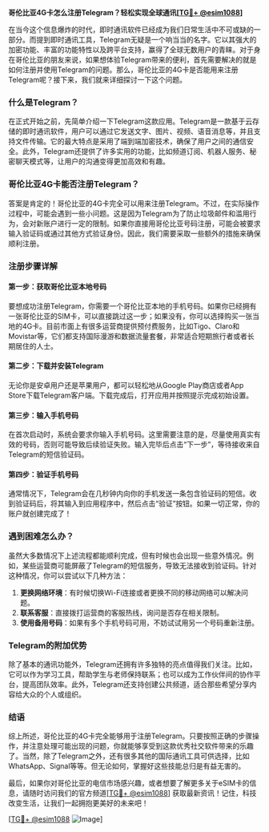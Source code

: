 **哥伦比亚4G卡怎么注册Telegram？轻松实现全球通讯[[TG💪+ @esim1088](https://t.me/s/esim1088)]**

在当今这个信息爆炸的时代，即时通讯软件已经成为我们日常生活中不可或缺的一部分。而提到即时通讯工具，Telegram无疑是一个响当当的名字。它以其强大的加密功能、丰富的功能特性以及跨平台支持，赢得了全球无数用户的青睐。对于身在哥伦比亚的朋友来说，如果想体验Telegram带来的便利，首先需要解决的就是如何注册并使用Telegram的问题。那么，哥伦比亚的4G卡是否能用来注册Telegram呢？接下来，我们就来详细探讨一下这个问题。

### 什么是Telegram？

在正式开始之前，先简单介绍一下Telegram这款应用。Telegram是一款基于云存储的即时通讯软件，用户可以通过它发送文字、图片、视频、语音消息等，并且支持文件传输。它的最大特点是采用了端到端加密技术，确保了用户之间的通信安全。此外，Telegram还提供了许多实用的功能，比如频道订阅、机器人服务、秘密聊天模式等，让用户的沟通变得更加高效和有趣。

### 哥伦比亚4G卡能否注册Telegram？

答案是肯定的！哥伦比亚的4G卡完全可以用来注册Telegram。不过，在实际操作过程中，可能会遇到一些小问题。这是因为Telegram为了防止垃圾邮件和滥用行为，会对新账户进行一定的限制。如果你直接用哥伦比亚号码注册，可能会被要求输入验证码或通过其他方式验证身份。因此，我们需要采取一些额外的措施来确保顺利注册。

### 注册步骤详解

#### 第一步：获取哥伦比亚本地号码
要想成功注册Telegram，你需要一个哥伦比亚本地的手机号码。如果你已经拥有一张哥伦比亚的SIM卡，可以直接跳过这一步；如果没有，你可以选择购买一张当地的4G卡。目前市面上有很多运营商提供预付费服务，比如Tigo、Claro和Movistar等，它们都支持国际漫游和数据流量套餐，非常适合短期旅行者或者长期居住的人士。

#### 第二步：下载并安装Telegram
无论你是安卓用户还是苹果用户，都可以轻松地从Google Play商店或者App Store下载Telegram客户端。下载完成后，打开应用并按照提示完成初始设置。

#### 第三步：输入手机号码
在首次启动时，系统会要求你输入手机号码。这里需要注意的是，尽量使用真实有效的号码，否则可能导致后续验证失败。输入完毕后点击“下一步”，等待接收来自Telegram的短信验证码。

#### 第四步：验证手机号码
通常情况下，Telegram会在几秒钟内向你的手机发送一条包含验证码的短信。收到验证码后，将其输入到应用程序中，然后点击“验证”按钮。如果一切正常，你的账户就创建完成了！

### 遇到困难怎么办？

虽然大多数情况下上述流程都能顺利完成，但有时候也会出现一些意外情况。例如，某些运营商可能屏蔽了Telegram的短信服务，导致无法接收到验证码。针对这种情况，你可以尝试以下几种方法：

1. **更换网络环境**：有时候切换Wi-Fi连接或者更换不同的移动网络可以解决问题。
2. **联系客服**：直接拨打运营商的客服热线，询问是否存在相关限制。
3. **使用备用号码**：如果有多个手机号码可用，不妨试试用另一个号码重新注册。

### Telegram的附加优势

除了基本的通讯功能外，Telegram还拥有许多独特的亮点值得我们关注。比如，它可以作为学习工具，帮助学生与老师保持联系；也可以成为工作伙伴间的协作平台，提高团队效率。此外，Telegram还支持创建公共频道，适合那些希望分享内容给大众的个人或组织。

### 结语

综上所述，哥伦比亚的4G卡完全能够用于注册Telegram。只要按照正确的步骤操作，并注意处理可能出现的问题，你就能够享受到这款优秀社交软件带来的乐趣了。当然，除了Telegram之外，还有很多其他的国际通讯工具可供选择，比如WhatsApp、Signal等等。但无论如何，掌握好这些技能总归是有益无害的。

最后，如果你对哥伦比亚的电信市场感兴趣，或者想要了解更多关于eSIM卡的信息，请随时访问我们的官方频道[[TG💪+ @esim1088](https://t.me/s/esim1088)] 获取最新资讯！记住，科技改变生活，让我们一起拥抱更美好的未来吧！

[[TG💪+ @esim1088](https://t.me/s/esim1088) ![Image](https://i.postimg.cc/4NQfJmqS/Snipaste-2025-05-13-00-14-12.png)]